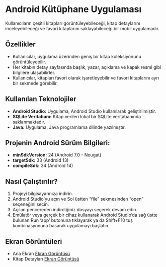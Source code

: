 # Android Kütüphane Uygulaması

Kullanıcıların çeşitli kitapları görüntüleyebileceği, kitap detaylarını inceleyebileceği ve favori kitaplarını saklayabileceği bir mobil uygulamadır.

## Özellikler
- Kullanıcılar, uygulama üzerinden geniş bir kitap koleksiyonunu görüntüleyebilir.
- Her kitabın detay sayfasında başlık, yazar, açıklama ve kapak resmi gibi bilgilere ulaşabilirler.
- Kullanıcılar, kitapları favori olarak işaretleyebilir ve favori kitaplarını ayrı bir sekmede görebilir.

## Kullanılan Teknolojiler
- **Android Studio:** Uygulama, Android Studio kullanılarak geliştirilmiştir.
- **SQLite Veritabanı:** Kitap verileri lokal bir SQLite veritabanında saklanmaktadır.
- **Java:** Uygulama, Java programlama dilinde yazılmıştır.

## Projenin Android Sürüm Bilgileri:
- **minSdkVersion:** 24 (Android 7.0 - Nougat)
- **targetSdk:** 33 (Android 13)
- **compileSdk:** 34 (Android 14)

## Nasıl Çalıştırılır?
1. Projeyi bilgisayarınıza indirin.
2. Android Studio'yu açın ve Sol üstten “file” sekmesinden “open” seçeneğini seçin.
3. Açılan pencereden indirdiğiniz dosyayı seçerek devam edin.
4. Emülatör veya gerçek bir cihaz kullanarak Android Studio’da sağ üstte bulunan Run ‘app’ butonuna tıklayarak ya da Shift+F10 tuş kombinasyonuna basarak uygulamayı başlatın.

## Ekran Görüntüleri
- Ana Ekran
  [Ekran Görüntüsü](<url>)
- Kitap Detayları
  [Ekran Görüntüsü](<url>)
